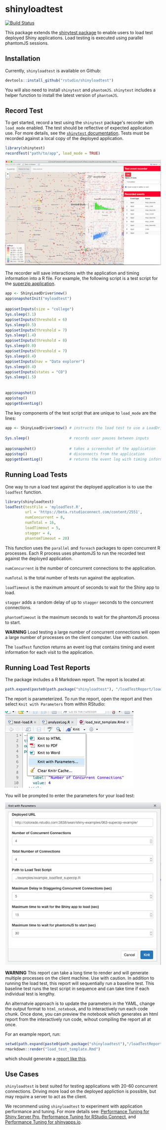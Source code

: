 # shinyloadtest
[![Build Status](https://travis-ci.org/rstudio/shinyloadtest.svg?branch=master)](https://travis-ci.org/rstudio/shinyloadtest)


This package extends the [shinytest package](https://github.com/rstudio/shinytest) to enable users to load test deployed Shiny applications. Load testing is executed using parallel phantomJS sessions.

## Installation

Currently, `shinyloadtest` is available on Github:

```r
devtools::install_github("rstudio/shinyloadtest")
```

You will also need to install `shinytest` and `phantomJS`. `shinytest` includes a helper function to install the latest version of `phantomJS`.



## Record Test

To get started, record a test using the `shinytest` package's recorder with `load_mode` enabled. The test should be reflective of expected application use. For more details, see the [`shinytest` documentation](https://rstudio.github.io/shinytest/). Tests must be recorded against a local copy of the deployed application.

```r
library(shinytest)
recordTest("path/to/app", load_mode = TRUE)
```

![](./inst/examples/img/recorder_screenshot_superzip.png)

The recorder will save interactions with the application and timing information into a R file. For example, the following script is a test script for the [superzip application](http://shiny.rstudio.com/gallery/superzip-example.html).

```r
app <- ShinyLoadDriver$new()
app$snapshotInit("myloadtest")

app$setInputs(size = "college")
Sys.sleep(3.1)
app$setInputs(threshold = 6)
Sys.sleep(0.5)
app$setInputs(threshold = 7)
Sys.sleep(1.4)
app$setInputs(threshold = 8)
Sys.sleep(0.0)
app$setInputs(threshold = 7)
Sys.sleep(8.4)
app$setInputs(nav = "Data explorer")
Sys.sleep(0.4)
app$setInputs(states = "CO")
Sys.sleep(1.5)


app$snapshot()
app$stop()
app$getEventLog()

```

The key components of the test script that are unique to `load_mode` are the lines:

```r
app <- ShinyLoadDriver$new() # instructs the load test to use a LoadDriver

Sys.sleep()                  # records user pauses between inputs

app$snapshot()               # takes a screenshot of the application
app$stop()                   # disconnects from the application
app$getEventLog()            # returns the event log with timing information
```

## Running Load Tests

One way to run a load test against the deployed application is to use the `loadTest` function.

```r
library(shinyloadtest)  
loadTest(testFile = 'myloadTest.R',
         url = 'https://beta.rstudioconnect.com/content/2551',
         numConcurrent = 8,
         numTotal = 16,
         loadTimeout = 5,
         stagger = 4, 
         phantomTimeout = 20)
```

This function uses the `parallel` and `foreach` packages to open concurrent R processes. Each R process uses phantomJS to run the recorded test against the deployed application.

`numConcurrent` is the number of concurrent connections to the application.

`numTotal` is the total number of tests run against the application.

`loadTimeout` is the maximum amount of seconds to wait for the Shiny app to load.

`stagger` adds a random delay of up to `stagger` seconds to the concurrent connections. 

`phantomTimeout` is the maximum seconds to wait for the phantomJS process to start.

**WARNING** Load testing a large number of concurrent connections will open a large number of processes on the client computer. Use with caution.

The `loadTest` function returns an event log that contains timing and event information for each visit to the application.


## Running Load Test Reports

The package includes a R Markdown report. The report is located at:

```r
path.expand(paste0(path.package("shinyloadtest"), "/loadTestReport/load_test_template.Rmd"))
```
The report is parameterized. To run the report, open the report and then select `Knit with Parameters` from within RStudio:

![](./inst/examples/img/knit_with_params.png)

You will be prompted to enter the parameters for your load test:

![](./inst/examples/img/params.png)

**WARNING** This report can take a long time to render and will generate multiple processes on the client machine. Use with caution. In addition to running the load test, this report will sequentially run a baseline test. This baseline test runs the test script in sequence and can take time if each individual test is lengthy.

An alternatvie approach is to update the parameters in the YAML, change the output format to `html_notebook`, and to interactively run each code chunk. Once done, you can preview the notebook which generates an html report from the interactively run code, wihout compiling the report all at once.

For an example report, run:

```r
setwd(path.expand(paste0(path.package("shinyloadtest"),"/loadTestReport/")))
rmarkdown::render("load_test_template.Rmd")
```

which should generate a [report like this](https://beta.rstudioconnect.com/content/2552/load_test_template.html).

## Use Cases

`shinyloadtest` is best suited for testing applications with 20-60 concurrent connections. Driving more load on the deployed appliction is possible, but may require a server to act as the client. 

We recommend using `shinyloadtest` to experiment with application performance and tuning. For more details see: [Performance Tuning for Shiny Server Pro](https://support.rstudio.com/hc/en-us/articles/220546267-Scaling-and-Performance-Tuning-Applications-in-Shiny-Server-Pro), [Performance Tuning for RStudio Connect](https://support.rstudio.com/hc/en-us/articles/231874748), and [Performance Tuning for shinyapps.io](http://shiny.rstudio.com/articles/scaling-and-tuning.html).


